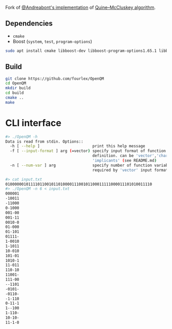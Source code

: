 Fork of [@Andreabont's implementation](https://github.com/Andreabont/OpenQM) of [Quine–McCluskey algorithm](https://en.wikipedia.org/wiki/Quine%E2%80%93McCluskey_algorithm).

Dependencies
---------------------------
- `cmake`
- Boost (`system`, `test`, `program-options`)
```sh
sudo apt install cmake libboost-dev libboost-program-options1.65.1 libboost-program-options-dev libboost-test-dev libboost-system-dev
```
Build
--------
```sh
git clone https://github.com/fourlex/OpenQM
cd OpenQM
mkdir build
cd build
cmake ..
make
```

CLI interface
============

```bash
#> ./OpenQM -h
Data is read from stdin. Options::
  -h [ --help ]                       print this help message
  -f [ --input-format ] arg (=vector) specify input format of function 
                                      definition. can be 'vector','charset' or 
                                      'implicants' (see README.md)
  -n [ --num-var ] arg                specify number of function variables. 
                                      required by 'vector' input format

#> cat input.txt 
0100000010111101100101101000011100101100011111000011101010011110
#> ./OpenQM -n 6 < input.txt
000001
-10011
-11000
0-1000
001-00
001-11
0010-0
01-000
01-101
01111-
1-0010
1-1011
10-010
101-01
1010-1
11-011
110-10
11001-
111-00
--1101
-0101-
-0110-
-1-110
0-11-1
1--100
1-110-
10-10-
11-1-0
```
